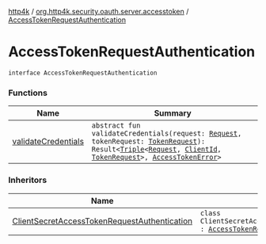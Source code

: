[http4k](../../index.md) / [org.http4k.security.oauth.server.accesstoken](../index.md) / [AccessTokenRequestAuthentication](./index.md)

# AccessTokenRequestAuthentication

`interface AccessTokenRequestAuthentication`

### Functions

| Name | Summary |
|---|---|
| [validateCredentials](validate-credentials.md) | `abstract fun validateCredentials(request: `[`Request`](../../org.http4k.core/-request/index.md)`, tokenRequest: `[`TokenRequest`](../../org.http4k.security.oauth.server/-token-request/index.md)`): Result<`[`Triple`](https://kotlinlang.org/api/latest/jvm/stdlib/kotlin/-triple/index.html)`<`[`Request`](../../org.http4k.core/-request/index.md)`, `[`ClientId`](../../org.http4k.security.oauth.server/-client-id/index.md)`, `[`TokenRequest`](../../org.http4k.security.oauth.server/-token-request/index.md)`>, `[`AccessTokenError`](../../org.http4k.security.oauth.server/-access-token-error.md)`>` |

### Inheritors

| Name | Summary |
|---|---|
| [ClientSecretAccessTokenRequestAuthentication](../-client-secret-access-token-request-authentication/index.md) | `class ClientSecretAccessTokenRequestAuthentication : `[`AccessTokenRequestAuthentication`](./index.md) |
